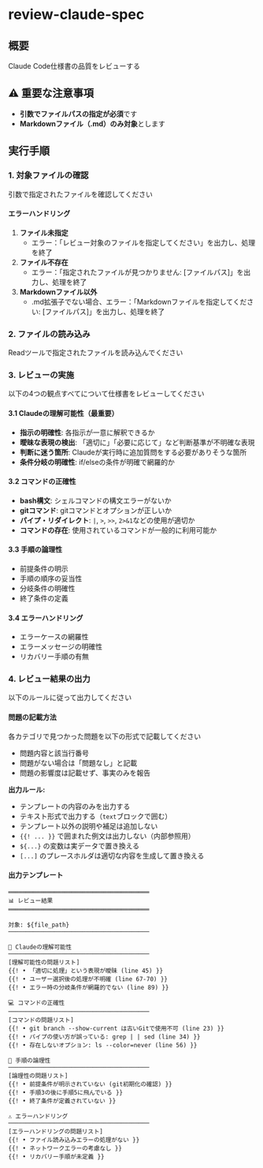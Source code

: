 # review-claude-spec

## 概要

Claude Code仕様書の品質をレビューする

## ⚠️ 重要な注意事項

- **引数でファイルパスの指定が必須**です
- **Markdownファイル（.md）のみ対象**とします

## 実行手順

### 1. 対象ファイルの確認

引数で指定されたファイルを確認してください

#### エラーハンドリング

1. **ファイル未指定**
   - エラー：「レビュー対象のファイルを指定してください」を出力し、処理を終了
2. **ファイル不存在**
   - エラー：「指定されたファイルが見つかりません: [ファイルパス]」を出力し、処理を終了
3. **Markdownファイル以外**
   - .md拡張子でない場合、エラー：「Markdownファイルを指定してください: [ファイルパス]」を出力し、処理を終了

### 2. ファイルの読み込み

Readツールで指定されたファイルを読み込んでください

### 3. レビューの実施

以下の4つの観点すべてについて仕様書をレビューしてください

#### 3.1 Claudeの理解可能性（最重要）

- **指示の明確性**: 各指示が一意に解釈できるか
- **曖昧な表現の検出**: 「適切に」「必要に応じて」など判断基準が不明確な表現
- **判断に迷う箇所**: Claudeが実行時に追加質問をする必要がありそうな箇所
- **条件分岐の明確性**: if/elseの条件が明確で網羅的か

#### 3.2 コマンドの正確性

- **bash構文**: シェルコマンドの構文エラーがないか
- **gitコマンド**: gitコマンドとオプションが正しいか
- **パイプ・リダイレクト**: `|`, `>`, `>>`, `2>&1`などの使用が適切か
- **コマンドの存在**: 使用されているコマンドが一般的に利用可能か

#### 3.3 手順の論理性

- 前提条件の明示
- 手順の順序の妥当性
- 分岐条件の明確性
- 終了条件の定義

#### 3.4 エラーハンドリング

- エラーケースの網羅性
- エラーメッセージの明確性
- リカバリー手順の有無

### 4. レビュー結果の出力

以下のルールに従って出力してください

#### 問題の記載方法

各カテゴリで見つかった問題を以下の形式で記載してください

- 問題内容と該当行番号
- 問題がない場合は「問題なし」と記載
- 問題の影響度は記載せず、事実のみを報告

**出力ルール:**

- テンプレートの内容のみを出力する
- テキスト形式で出力する（```text```ブロックで囲む）
- テンプレート以外の説明や補足は追加しない
- `{{! ... }}` で囲まれた例文は出力しない（内部参照用）
- `${...}` の変数は実データで置き換える
- `[...]` のプレースホルダは適切な内容を生成して置き換える

#### 出力テンプレート

```text
════════════════════════════════════════
📊 レビュー結果
════════════════════════════════════════

対象: ${file_path}
────────────────────────────────────────

🧠 Claudeの理解可能性
────────────────────────────────────────
[理解可能性の問題リスト]
{{! • 「適切に処理」という表現が曖昧 (line 45) }}
{{! • ユーザー選択後の処理が不明確 (line 67-70) }}
{{! • エラー時の分岐条件が網羅的でない (line 89) }}

💻 コマンドの正確性
────────────────────────────────────────
[コマンドの問題リスト]
{{! • git branch --show-current は古いGitで使用不可 (line 23) }}
{{! • パイプの使い方が誤っている: grep | | sed (line 34) }}
{{! • 存在しないオプション: ls --color=never (line 56) }}

🔗 手順の論理性
────────────────────────────────────────
[論理性の問題リスト]
{{! • 前提条件が明示されていない (git初期化の確認) }}
{{! • 手順3の後に手順5に飛んでいる }}
{{! • 終了条件が定義されていない }}

⚠️ エラーハンドリング
────────────────────────────────────────
[エラーハンドリングの問題リスト]
{{! • ファイル読み込みエラーの処理がない }}
{{! • ネットワークエラーの考慮なし }}
{{! • リカバリー手順が未定義 }}
```
